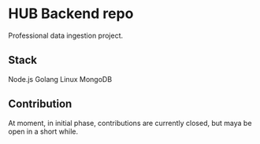 # HUB Backend repo

Professional data ingestion project.

## Stack

Node.js
Golang
Linux
MongoDB

## Contribution

At moment, in initial phase, contributions are currently closed, but maya be open in a short while.


